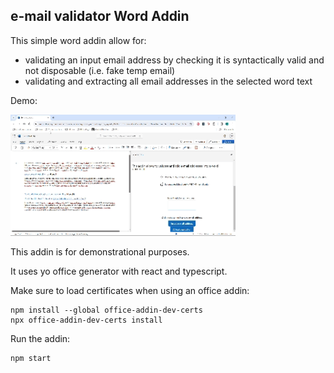 ## e-mail validator Word Addin

This simple word addin allow for:
 - validating an input email address by checking it is syntactically valid and not disposable (i.e. fake temp email)
 - validating and extracting all email addresses in the selected word text

Demo:

<img src="demo.gif" width="360">

This addin is for demonstrational purposes.

It uses yo office generator with react and typescript.

Make sure to load certificates when using an office addin:

```
npm install --global office-addin-dev-certs
npx office-addin-dev-certs install
```

Run the addin:

```
npm start
```
